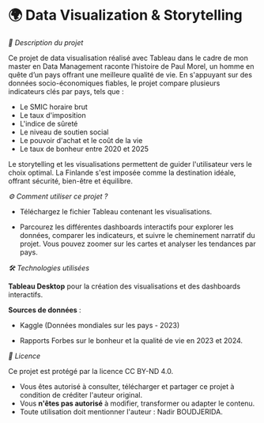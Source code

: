 # 🌍 Data Visualization & Storytelling
*📖 Description du projet*

Ce projet de data visualisation réalisé avec Tableau dans le cadre de mon master en Data Management raconte l’histoire de Paul Morel, un homme en quête d’un pays offrant une meilleure qualité de vie. En s'appuyant sur des données socio-économiques fiables, le projet compare plusieurs indicateurs clés par pays, tels que :

- Le SMIC horaire brut
- Le taux d'imposition
- L'indice de sûreté
- Le niveau de soutien social
- Le pouvoir d'achat et le coût de la vie
- Le taux de bonheur entre 2020 et 2025

Le storytelling et les visualisations permettent de guider l'utilisateur vers le choix optimal. La Finlande s'est imposée comme la destination idéale, offrant sécurité, bien-être et équilibre.

*⚙️ Comment utiliser ce projet ?*

- Téléchargez le fichier Tableau contenant les visualisations.

- Parcourez les différentes dashboards interactifs pour explorer les données, comparer les indicateurs, et suivre le cheminement narratif du projet.
Vous pouvez zoomer sur les cartes et analyser les tendances par pays.

*🛠️ Technologies utilisées*

**Tableau Desktop** pour la création des visualisations et des dashboards interactifs.

**Sources de données** :

- Kaggle (Données mondiales sur les pays - 2023)

- Rapports Forbes sur le bonheur et la qualité de vie en 2023 et 2024.

*📄 Licence*

Ce projet est protégé par la licence CC BY-ND 4.0.

- Vous êtes autorisé à consulter, télécharger et partager ce projet à condition de créditer l'auteur original.
- Vous **n'êtes pas autorisé** à modifier, transformer ou adapter le contenu.
- Toute utilisation doit mentionner l'auteur : Nadir BOUDJERIDA.
